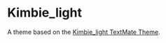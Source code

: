 # Kimbie_light

A theme based on the [Kimbie_light TextMate Theme](http://colorsublime.com/theme/Kimbie_light).
